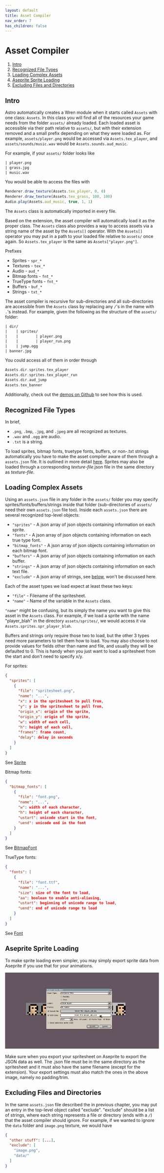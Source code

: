```yaml
---
layout: default
title: Asset Compiler
nav_order: 7
has_children: false
---
```


# Asset Compiler

 1. [Intro](#intro)
 2. [Recognized File Types](#recognized-file-types)
 3. [Loading Complex Assets](#loading-complex-assets)
 4. [Aseprite Sprite Loading](#aseprite-sprite-loading)
 5. [Excluding Files and Directories](#excluding-files-and-directories)

## Intro
Astro automatically creates a Wren module when it starts called `Assets` with one class:
`Assets`. In this class you will find all of the resources your game needs from the folder
`assets/` already loaded. Each loaded asset is accessible via their path relative to `assets/`,
but with their extension removed and a small prefix depending on what they were loaded as.
For example, `assets/player.png` would be accessed via `Assets.tex_player`, and 
`assets/sounds/music.wav` would be `Assets.sounds.aud_music`.

For example, if your `assets/` folder looks like

    | player.png
    | grass.jpg
    | music.wav

You would be able to access the files with

```javascript
Renderer.draw_texture(Assets.tex_player, 0, 0)
Renderer.draw_texture(Assets.tex_grass, 100, 100)
Audio.play(Assets.aud_music, true, 1, 1)
```
    
The `Assets` class is automatically imported in every file.

Based on the extension, the asset compiler will automatically load it as the proper class.
The `Assets` class also provides a way to access assets via a string name of the asset by the
`Assets[]` operator. With the `Assets[]` operator you may put in a path to your loaded file
relative to `assets/` once again. So `Assets.tex_player` is the same as `Assets["player.png"]`.

Prefixes

 + Sprites - `spr_*`
 + Textures - `tex_*`
 + Audio - `aud_*`
 + Bitmap fonts - `fnt_*`
 + TrueType fonts - `fnt_*`
 + Buffers - `buf_*`
 + Strings - `txt_*`
 
The asset compiler is recursive for sub-directories and all sub-directories are accessible
from the `Assets` class by replacing any `/`'s in the name with `.`'s instead. For example,
given the following as the structure of the `assets/` folder:

    | dir/
    |    | sprites/
    |    |        | player.png
    |    |        | player_run.png
    |    | jump.ogg
    | banner.jpg

You could access all of them in order through

```c
Assets.dir.sprites.tex_player
Assets.dir.sprites.tex_player_run
Assets.dir.aud_jump
Assets.tex_banner
```

Additionally, check out the [demos on Github](https://github.com/PaoloMazzon/Astro/tree/master/examples)
to see how this is used.

## Recognized File Types
In brief,

 + `.png`, `.bmp`, `.jpg`, and `.jpeg` are all recognized as textures.
 + `.wav` and `.ogg` are audio.
 + `.txt` is a string.

To load sprites, bitmap fonts, truetype fonts, buffers, or non-.txt strings automatically
you have to make the asset compiler aware of them through a `assets.json` file. It is outlined
in more detail [here](#loading-complex-assets). Sprites may also be loaded through a corresponding
*texture-file*.json file in the same directory as *texture-file*.

## Loading Complex Assets
Using an `assets.json` file in any folder in the `assets/` folder you may specify sprites/fonts/buffers/strings
inside that folder (sub-directories of `assets/` need their own `assets.json` file too).
Inside each `assets.json` there are several recognized top-level objects:

 + `"sprites"` - A json array of json objects containing information on each sprite.
 + `"fonts"` - A json array of json objects containing information on each true type font.
 + `"bitmap_fonts"` - A json array of json objects containing information on each bitmap font.
 + `"buffers"` - A json array of json objects containing information on each buffer.
 + `"strings"` - A json array of json objects containing information on each text file.
 + `"exclude"` - A json array of strings, see [below](#excluding-files-and-directories),
 won't be discussed here.

Each of the asset types we load expect at least these two keys:

 + `"file"` - Filename of the spritesheet.
 + `"name"` - Name of the variable in the `Assets` class.

`"name"` might be confusing, but its simply the name you want to give this asset in the 
`Assets` class. For example, if we load a sprite with the name "player_blah" in the directory
`assets/sprites/`, we would access it via `Assets.sprites.spr_player_blah`.

Buffers and strings only require those two to load, but the other 3 types need more
parameters to tell them how to load. You may also choose to not provide values for
fields other than name and file, and usually they will be defaulted to 0. This is handy
when you just want to load a spritesheet from the start and don't need to specify x/y.

For sprites:

```json
{
  "sprites": [
    {
      "file": "spritesheet.png",
      "name": "...",
      "x": x in the spritesheet to pull from,
      "y": y in the spritesheet to pull from,
      "origin_x": origin of the sprite,
      "origin_y": origin of the sprite,
      "w": width of each cell,
      "h": height of each cell,
      "frames": frame count,
      "delay": delay in seconds
    }
  ]
}
```
See [Sprite](classes/Sprite#from)

Bitmap fonts:

```json
{
  "bitmap_fonts": [
    {
      "file": "font.png",
      "name": "...",
      "w": width of each character,
      "h": height of each character,
      "ustart": unicode start in the font,
      "uend": unicode end in the font
    }
  ]
}
```
See [BitmapFont](classes/BitmapFont#new)

TrueType fonts:

```json
{
  "fonts": [
    {
      "file": "font.ttf",
      "name": "...",
      "size": size of the font to load,
      "aa": boolean to enable anti-aliasing,
      "ustart": beginning of unicode range to load,
      "uend": end of unicode range to load
    }
  ]
}
```
See [Font](classes/Font#open)

## Aseprite Sprite Loading
To make sprite loading even simpler, you may simply export sprite data from Aseprite if
you use that for your animations.

![aseprite](aseprite.png)

Make sure when you export your spritesheet on Aseprite to export the JSON data as well.
The .json file must be in the same directory as the spritesheet and it must also have
the same filename (except for the extension). Your export settings must also match the
ones in the above image, namely no padding/trim.

## Excluding Files and Directories
In the same `assets.json` file described the in previous chapter, you may put an entry
in the top-level object called "exclude". "exclude" should be a list of strings, where
each string represents a file or directory (ends with a `/`) that the asset compiler
should ignore. For example, if we wanted to ignore the `data` folder and `image.png`
texture, we would have

```json
{
  "other stuff": [...],
  "exclude": [
	"image.png",
    "data/"
  ]
}
```